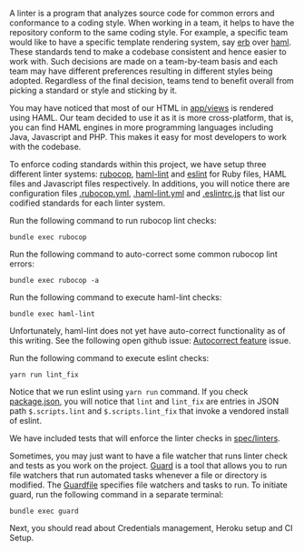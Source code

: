 A linter is a program that analyzes source code for common errors and conformance to a coding style. When working in a team, it helps to have the repository conform to the same coding style. For example, a specific team would like to have a specific template rendering system, say [erb](https://apidock.com/ruby/ERB) over [haml](http://haml.info/tutorial.html). These standards tend to make a codebase consistent and hence easier to work with.  Such decisions are made on a team-by-team basis and each team may have different preferences resulting in different styles being adopted. Regardless of the final decision, teams tend to benefit overall from picking a standard or style and sticking by it.


You may have noticed that most of our HTML in [app/views](../app/views) is rendered using HAML. Our team decided to use it as it is more cross-platform, that is, you can find HAML engines in more programming languages including Java, Javascript and PHP. This makes it easy for most developers to work with the codebase.


To enforce coding standards within this project, we have setup three different linter systems: [rubocop](https://github.com/rubocop-hq/rubocop), [haml-lint](https://github.com/sds/haml-lint) and [eslint](https://eslint.org/) for Ruby files, HAML files and Javascript files respectively. In additions, you will notice there are configuration files [.rubocop.yml](../.rubocop.yml), [.haml-lint.yml](../.haml-lint.yml) and [.eslintrc.js](../.eslintrc.js) that list our codified standards for each linter system.


Run the following command to run rubocop lint checks:
```shell script
bundle exec rubocop
```

Run the following command to auto-correct some common rubocop lint errors:
```shell script
bundle exec rubocop -a
```

Run the following command to execute haml-lint checks:
```shell script
bundle exec haml-lint
```
Unfortunately, haml-lint does not yet have auto-correct functionality as of this writing. See the following open github issue: [Autocorrect feature](https://github.com/sds/haml-lint/issues/217) issue.

Run the following command to execute eslint checks:
```shell script
yarn run lint_fix
```

Notice that we run eslint using `yarn run` command. If you check [package.json](../package.json),  you will notice that `lint` and `lint_fix` are entries in JSON path `$.scripts.lint` and `$.scripts.lint_fix` that invoke a vendored install of eslint.

We have included tests that will enforce the linter checks in [spec/linters](../spec/linters).


Sometimes, you may just want to have a file watcher that runs linter check and tests as you work on the project. [Guard](https://github.com/guard/guard) is a tool that allows you to run file watchers that run automated tasks whenever a file or directory is modified. The [Guardfile](../Guardfile) specifies file watchers and tasks to run. To initiate guard, run the following command in a separate terminal:
```shell script
bundle exec guard
```

Next, you should read about Credentials management, Heroku setup and CI Setup.
